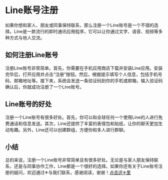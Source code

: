 # Line账号注册

如果你想和家人、朋友或同事保持联系，那么注册一个Line账号是一个不错的选择。Line是一款流行的即时通讯应用程序，它可以让你通过文字、语音、视频等多种方式与他人交流。

## 如何注册Line账号

注册Line账号非常简单。首先，你需要在手机应用商店下载并安装Line应用。安装完毕后，打开应用并点击“注册”按钮。然后，根据提示填写个人信息，包括手机号码、邮箱地址等。接下来，系统会发送一条验证码到你的手机或邮箱，输入验证码确认后，你就成功注册了一个Line账号。

## Line账号的好处

注册一个Line账号有很多好处。首先，你可以和全球任何一个使用Line的人进行免费通话和信息发送。其次，Line还提供了丰富的表情包和贴纸，让你的聊天更加生动有趣。另外，Line还可以创建群组，方便你和多人进行群聊。

## 小结

总的来说，注册一个Line账号非常简单且有很多好处。无论是与家人朋友保持联系，还是与同事协作工作，Line都是一个很好的选择。如果你还有关于Line账号注册的疑问，欢迎通过✈与我们联系，感谢阅读，谢谢！[点击这✈里](https://t.me/sjlmbot)